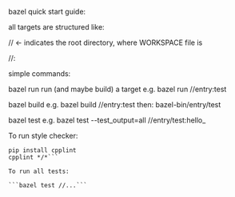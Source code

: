 bazel quick start guide:

all targets are structured like:

// <- indicates the root directory, where WORKSPACE file is

//<path to file>:<target name>

simple commands:

bazel run <target>
run (and maybe build) a target
e.g. bazel run //entry:test

bazel build <target>
e.g. bazel build //entry:test
then:
bazel-bin/entry/test

bazel test <test target>
e.g. bazel test --test_output=all //entry/test:hello_

To run style checker:

```# only need to run install once
pip install cpplint
cpplint */*```

To run all tests:

```bazel test //...```